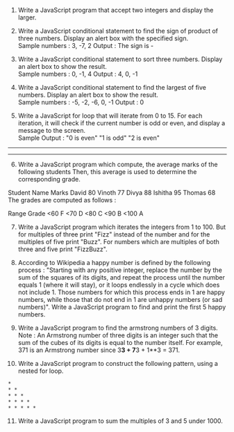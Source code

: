 1. Write a JavaScript program that accept two integers and display the larger. 


2. Write a JavaScript conditional statement to find the sign of product of three numbers. Display an alert box with the specified sign.  
Sample numbers : 3, -7, 2 
Output : The sign is - 


3. Write a JavaScript conditional statement to sort three numbers. Display an alert box to show the result.  
Sample numbers : 0, -1, 4 
Output : 4, 0, -1 


4. Write a JavaScript conditional statement to find the largest of five numbers. Display an alert box to show the result.  
Sample numbers : -5, -2, -6, 0, -1 
Output : 0 


5. Write a JavaScript for loop that will iterate from 0 to 15. For each iteration, it will check if the current number is odd or even, and display a message to the screen.  
Sample Output : 
"0 is even" 
"1 is odd" 
"2 is even" 
---------- 
---------- 


6. Write a JavaScript program which compute, the average marks of the following students Then, this average is used to determine the corresponding grade. 

Student Name	Marks
David	80
Vinoth	77
Divya	88
Ishitha	95
Thomas	68
The grades are computed as follows :

Range	Grade
<60	F
<70	D
<80	C
<90	B
<100	A


7. Write a JavaScript program which iterates the integers from 1 to 100. But for multiples of three print "Fizz" instead of the number and for the multiples of five print "Buzz". For numbers which are multiples of both three and five print "FizzBuzz".  


8. According to Wikipedia a happy number is defined by the following process : 
"Starting with any positive integer, replace the number by the sum of the squares of its digits, and repeat the process until the number equals 1 (where it will stay), or it loops endlessly in a cycle which does not include 1. Those numbers for which this process ends in 1 are happy numbers, while those that do not end in 1 are unhappy numbers (or sad numbers)". 
Write a JavaScript program to find and print the first 5 happy numbers.  


9. Write a JavaScript program to find the armstrong numbers of 3 digits.  
Note : An Armstrong number of three digits is an integer such that the sum of the cubes of its digits is equal to the number itself. For example, 371 is an Armstrong number since 3**3 + 7**3 + 1**3 = 371. 


10. Write a JavaScript program to construct the following pattern, using a nested for loop. 

`*`  
`* *`  
`* * *`  
`* * * *`  
`* * * * *`  

11. Write a JavaScript program to sum the multiples of 3 and 5 under 1000.  
